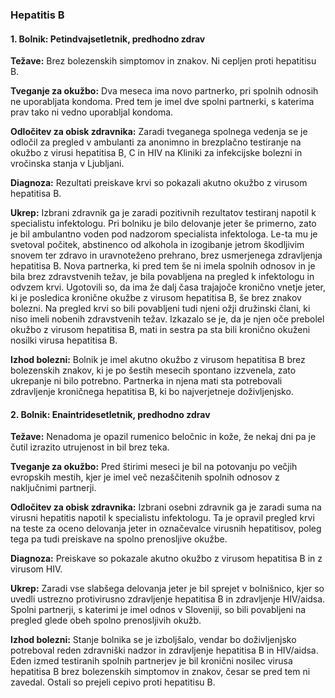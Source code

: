 ### Hepatitis B

#### **1. Bolnik:** Petindvajsetletnik, predhodno zdrav

**Težave:** Brez bolezenskih simptomov in znakov. Ni cepljen proti hepatitisu B.

**Tveganje za okužbo:** Dva meseca ima novo partnerko, pri spolnih odnosih ne uporabljata kondoma. Pred tem je imel dve spolni partnerki, s katerima prav tako ni vedno uporabljal kondoma.

**Odločitev za obisk zdravnika:** Zaradi tveganega spolnega vedenja se je odločil za pregled v ambulanti za anonimno in brezplačno testiranje na okužbo z virusi hepatitisa B, C in HIV na Kliniki za infekcijske bolezni in vročinska stanja v Ljubljani.

**Diagnoza:** Rezultati preiskave krvi so pokazali akutno okužbo z virusom hepatitisa B.

**Ukrep:** Izbrani zdravnik ga je zaradi pozitivnih rezultatov testiranj napotil k specialistu infektologu. Pri bolniku je bilo delovanje jeter še primerno, zato je bil ambulantno voden pod nadzorom specialista infektologa. Le-ta mu je svetoval počitek, abstinenco  od alkohola in izogibanje jetrom škodljivim snovem ter zdravo in uravnoteženo prehrano, brez usmerjenega zdravljenja hepatitisa B. Nova partnerka, ki pred tem še ni imela spolnih odnosov in je bila brez zdravstvenih težav, je bila povabljena na pregled k infektologu in odvzem krvi. Ugotovili so, da ima že dalj časa trajajoče kronično vnetje jeter, ki je posledica kronične okužbe z virusom hepatitisa B, še brez znakov bolezni. Na pregled krvi so bili povabljeni tudi njeni ožji družinski člani, ki niso imeli nobenih zdravstvenih težav. Izkazalo se je, da je njen oče prebolel okužbo z virusom hepatitisa B, mati in sestra pa sta bili kronično okuženi nosilki virusa hepatitisa B.

**Izhod bolezni:** Bolnik je imel akutno okužbo z virusom hepatitisa B brez bolezenskih znakov, ki je po šestih mesecih spontano izzvenela, zato ukrepanje ni bilo potrebno. Partnerka in njena mati sta potrebovali zdravljenje kroničnega hepatitisa B, ki bo najverjetneje doživljenjsko.

#### 2. Bolnik: Enaintridesetletnik, predhodno zdrav

**Težave:** Nenadoma je opazil rumenico beločnic in kože, že nekaj dni pa je čutil izrazito utrujenost in bil brez teka.

**Tveganje za okužbo:** Pred štirimi meseci je bil na potovanju po večjih evropskih mestih, kjer je imel več nezaščitenih spolnih odnosov z naključnimi partnerji.

**Odločitev za obisk zdravnika:** Izbrani osebni zdravnik ga je zaradi suma na virusni hepatitis napotil k specialistu infektologu. Ta je opravil pregled krvi na teste za oceno delovanja jeter in označevalce virusnih hepatitisov, poleg tega pa tudi preiskave na spolno prenosljive okužbe.

**Diagnoza:** Preiskave so pokazale akutno okužbo z virusom hepatitisa B in z virusom HIV.

**Ukrep:** Zaradi vse slabšega delovanja jeter je bil sprejet v bolnišnico, kjer so uvedli ustrezno protivirusno zdravljenje hepatitisa B in zdravljenje HIV/aidsa. Spolni partnerji, s katerimi je imel odnos v Sloveniji, so bili povabljeni na pregled glede obeh spolno prenosljivih okužb.

**Izhod bolezni:** Stanje bolnika se je izboljšalo, vendar bo doživljenjsko potreboval reden zdravniški nadzor in zdravljenje hepatitisa B in HIV/aidsa. Eden izmed testiranih spolnih partnerjev je bil kronični nosilec virusa hepatitisa B brez bolezenskih simptomov in znakov, česar se pred tem ni zavedal. Ostali so prejeli cepivo proti hepatitisu B.
